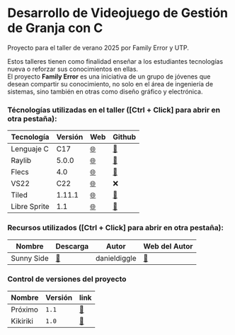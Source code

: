 ﻿# Desarrollo de Videojuego de Gestión de Granja con C

Proyecto para el taller de verano 2025 por Family Error y UTP.

Estos talleres tienen como finalidad enseñar a los estudiantes tecnologías nueva o reforzar sus conocimientos en ellas.  
El proyecto **Family Error** es una iniciativa de un grupo de jóvenes que desean compartir su conocimiento, no solo en el área de ingeniería de sistemas, sino también en otras como diseño gráfico y electrónica.

### Técnologías utilizadas en el taller ([Ctrl + Click] para abrir en otra pestaña):

| Tecnología   | Versión | Web | Github |
|--------------|---------|-----|--------|
| Lenguaje C   |   C17   | [🌐](https://www.raylib.com/) | [🔗](https://github.com/raysan5/raylib) |
| Raylib       |  5.0.0  | [🌐](https://www.raylib.com/) | [🔗](https://github.com/raysan5/raylib) |
| Flecs        |   4.0   | [🌐](https://www.flecs.dev/flecs/) | [🔗](https://github.com/SanderMertens/flecs) |
| VS22         |   C22   | [🌐](https://visualstudio.microsoft.com/es/vs/community/) | ❌ |
| Tiled        | 1.11.1  | [🌐](https://www.mapeditor.org/) | [🔗](https://github.com/mapeditor/tiled) |
| Libre Sprite |   1.1   | [🌐](https://libresprite.github.io/#!/) | [🔗](https://github.com/LibreSprite/LibreSprite) |

### Recursos utilizados ([Ctrl + Click] para abrir en otra pestaña):

| Nombre     | Descarga |Autor | Web del Autor |
|------------|----------|------|---------------|
| Sunny Side | [🔽](https://danieldiggle.itch.io/sunnyside) | danieldiggle | [🔗](https://www.danieldiggle.com/) |

### Control de versiones del proyecto

| Nombre    | Versión | link |
|-----------|---------|------|
| Próximo   | `1.1`   | [🔗](https://github.com/mishicoder/F3Taller2025Project/blob/main/CHANGELOG.md#pr%C3%B3ximos-cambios) |
| Kikiriki  | `1.0`   | [🔗](https://github.com/mishicoder/F3Taller2025Project/blob/main/CHANGELOG.md#10-kikiriki-2025---01---01) |